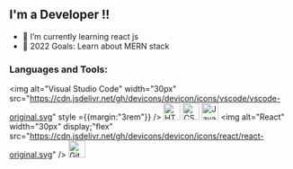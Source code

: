 

## I'm a Developer !!

- 🌱 I’m currently learning react js
- 🥅 2022 Goals: Learn about MERN stack




### Languages and Tools:
<div style ={{display:"flex"}}>
  
  <img alt="Visual Studio Code" width="30px"  src="https://cdn.jsdelivr.net/gh/devicons/devicon/icons/vscode/vscode-original.svg" style ={{margin:"3rem"}}  />
  <img alt="HTML5" width="30px"   src="https://cdn.jsdelivr.net/gh/devicons/devicon/icons/html5/html5-original.svg"  />
  <img alt="CSS3"  width="30px"   src="https://cdn.jsdelivr.net/gh/devicons/devicon/icons/css3/css3-original.svg" />
  <img alt="JavaScript"  width="30px"   src="https://cdn.jsdelivr.net/gh/devicons/devicon/icons/javascript/javascript-original.svg" />
  <img alt="React" width="30px"   display;"flex"  src="https://cdn.jsdelivr.net/gh/devicons/devicon/icons/react/react-original.svg" />
  <img alt="GitHub"  width="30px"   src="https://user-images.githubusercontent.com/3369400/139447912-e0f43f33-6d9f-45f8-be46-2df5bbc91289.png" />

<div/>

